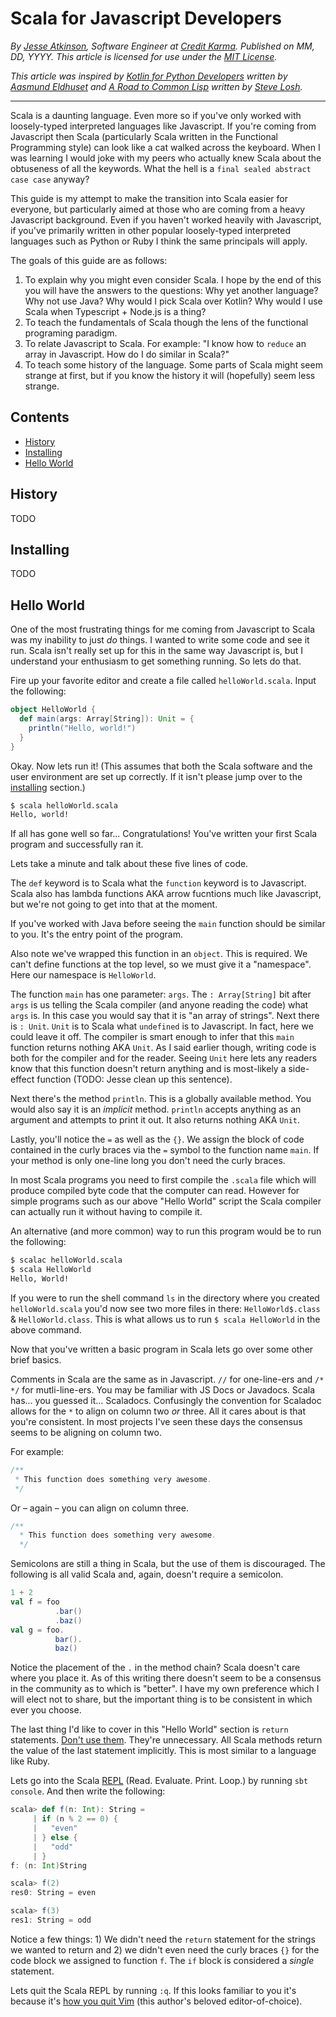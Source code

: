 # Scala for Javascript Developers

_By [Jesse Atkinson](https://jsatk.us), Software Engineer at [Credit Karma](https://www.creditkarma.com/).  Published on MM, DD, YYYY.  This article is licensed for use under the [MIT License](https://github.com/jsatk/scala-for-javascript-developers/blob/master/LICENSE)._

_This article was inspired by [Kotlin for Python Developers](https://kotlinlang.org/docs/tutorials/kotlin-for-py/introduction.html) written by [Aasmund Eldhuset](https://eldhuset.net) and [A Road to Common Lisp](http://stevelosh.com/blog/2018/08/a-road-to-common-lisp/) written by [Steve Losh](http://stevelosh.com)._

---

Scala is a daunting language.  Even more so if you've only worked with loosely-typed interpreted languages like Javascript.  If you're coming from Javascript then Scala (particularly Scala written in the Functional Programming style) can look like a cat walked across the keyboard.  When I was learning I would joke with my peers who actually knew Scala about the obtuseness of all the keywords.  What the hell is a `final sealed abstract case case` anyway?

This guide is my attempt to make the transition into Scala easier for everyone, but particularly aimed at those who are coming from a heavy Javascript background.  Even if you haven't worked heavily with Javascript, if you've primarily written in other popular loosely-typed interpreted languages such as Python or Ruby I think the same principals will apply.

The goals of this guide are as follows:

1. To explain why you might even consider Scala.  I hope by the end of this you will have the answers to the questions: Why yet another language?  Why not use Java?  Why would I pick Scala over Kotlin?  Why would I use Scala when Typescript + Node.js is a thing?
2. To teach the fundamentals of Scala though the lens of the functional programing paradigm.
3. To relate Javascript to Scala.  For example: "I know how to `reduce` an array in Javascript.  How do I do similar in Scala?"
4. To teach some history of the language.  Some parts of Scala might seem strange at first, but if you know the history it will (hopefully) seem less strange.

## Contents

* [History](#history)
* [Installing](#installing)
* [Hello World](#hello-world)

## History

TODO

## Installing

TODO

## Hello World

One of the most frustrating things for me coming from Javascript to Scala was my inability to just _do_ things.  I wanted to write some code and see it run.  Scala isn't really set up for this in the same way Javascript is, but I understand your enthusiasm to get something running.  So lets do that.

Fire up your favorite editor and create a file called `helloWorld.scala`.  Input the following:

```scala
object HelloWorld {
  def main(args: Array[String]): Unit = {
    println("Hello, world!")
  }
}
```

Okay.  Now lets run it!  (This assumes that both the Scala software and the user environment are set up correctly.  If it isn't please jump over to the [installing](#installing) section.)

```sh
$ scala helloWorld.scala
Hello, world!
```

If all has gone well so far... Congratulations!  You've written your first Scala program and successfully ran it.

Lets take a minute and talk about these five lines of code.

The `def` keyword is to Scala what the `function` keyword is to Javascript.  Scala also has lambda functions AKA arrow fucntions much like Javascript, but we're not going to get into that at the moment.

If you've worked with Java before seeing the `main` function should be similar to you.  It's the entry point of the program.

Also note we've wrapped this function in an `object`.  This is required.  We can't define functions at the top level, so we must give it a "namespace".  Here our namespace is `HelloWorld`.

The function `main` has one parameter: `args`.  The `: Array[String]` bit after `args` is us telling the Scala compiler (and anyone reading the code) what `args` is.  In this case you would say that it is "an array of strings".  Next there is `: Unit`.  `Unit` is to Scala what `undefined` is to Javascript.  In fact, here we could leave it off.  The compiler is smart enough to infer that this `main` function returns nothing AKA `Unit`.  As I said earlier though, writing code is both for the compiler and for the reader.  Seeing `Unit` here lets any readers know that this function doesn't return anything and is most-likely a side-effect function (TODO: Jesse clean up this sentence).

Next there's the method `println`.  This is a globally available method.  You would also say it is an _implicit_ method.  `println` accepts anything as an argument and attempts to print it out.  It also returns nothing AKA `Unit`.

Lastly, you'll notice the `=` as well as the `{}`.  We assign the block of code contained in the curly braces via the `=` symbol to the function name `main`.  If your method is only one-line long you don't need the curly braces.

In most Scala programs you need to first compile the `.scala` file which will produce compiled byte code that the computer can read.  However for simple programs such as our above "Hello World" script the Scala compiler can actually run it without having to compile it.

An alternative (and more common) way to run this program would be to run the following:

```sh
$ scalac helloWorld.scala
$ scala HelloWorld
Hello, World!
```

If you were to run the shell command `ls` in the directory where you created `helloWorld.scala` you'd now see two more files in there: `HelloWorld$.class` & `HelloWorld.class`.  This is what allows us to run `$ scala HelloWorld` in the above command.

Now that you've written a basic program in Scala lets go over some other brief basics.

Comments in Scala are the same as in Javascript.  `//` for one-line-ers and `/* */` for mutli-line-ers.  You may be familiar with JS Docs or Javadocs.  Scala has... you guessed it... Scaladocs.  Confusingly the convention for Scaladoc allows for the `*` to align on column two _or_ three.  All it cares about is that you're consistent.  In most projects I've seen these days the consensus seems to be aligning on column two.

For example:

```scala
/**
 * This function does something very awesome.
 */
```

Or – again – you can align on column three.

```scala
/**
  * This function does something very awesome.
  */
```

Semicolons are still a thing in Scala, but the use of them is discouraged.  The following is all valid Scala and, again, doesn't require a semicolon.

```scala
1 + 2
val f = foo
          .bar()
          .baz()
val g = foo.
          bar().
          baz()
```

Notice the placement of the `.` in the method chain?  Scala doesn't care where you place it.  As of this writing there doesn't seem to be a consensus in the community as to which is "better".  I have my own preference which I will elect not to share, but the important thing is to be consistent in which ever you choose.

The last thing I'd like to cover in this "Hello World" section is `return` statements.  [Don't use them](https://blog.knoldus.com/scala-best-practices-say-no-to-return/).  They're unnecessary.  All Scala methods return the value of the last statement implicitly.  This is most similar to a language like Ruby.

Lets go into the Scala [REPL](https://en.wikipedia.org/wiki/Read%E2%80%93eval%E2%80%93print_loop) (Read. Evaluate. Print. Loop.) by running `sbt console`.  And then write the following:

```scala
scala> def f(n: Int): String =
     | if (n % 2 == 0) {
     |   "even"
     | } else {
     |   "odd"
     | }
f: (n: Int)String

scala> f(2)
res0: String = even

scala> f(3)
res1: String = odd
```

Notice a few things: 1) We didn't need the `return` statement for the strings we wanted to return and 2) we didn't even need the curly braces `{}` for the code block we assigned to function `f`.  The `if` block is considered a _single_ statement.

Lets quit the Scala REPL by running `:q`.  If this looks familiar to you it's because it's [how you quit Vim](https://stackoverflow.blog/2017/05/23/stack-overflow-helping-one-million-developers-exit-vim/) (this author's beloved editor-of-choice).
